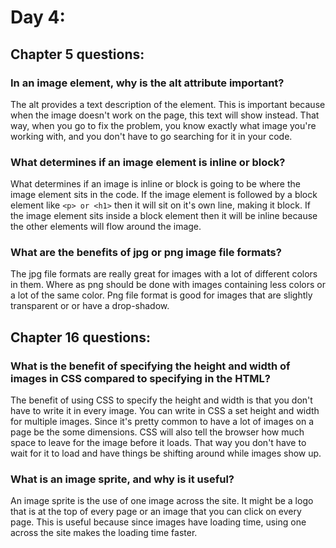 # Day 4:

## Chapter 5 questions:

### In an image element, why is the alt attribute important?
The alt provides a text description of the element. This is important because when the image doesn't work on the page, this text will show instead. That way, when you go to fix the problem, you know exactly what image you're working with, and you don't have to go searching for it in your code.


### What determines if an image element is inline or block?
What determines if an image is inline or block is going to be where the image element sits in the code. If the image element is followed by a block element like `<p> or <h1>` then it will sit on it's own line, making it block. If the image element sits inside a block element then it will be inline because the other elements will flow around the image.

### What are the benefits of jpg or png image file formats?
The jpg file formats are really great for images with a lot of different colors in them. Where as png should be done with images containing less colors or a lot of the same color. Png file format is good for images that are slightly transparent or or have a drop-shadow.

## Chapter 16 questions:

### What is the benefit of specifying the height and width of images in CSS compared to specifying in the HTML?
The benefit of using CSS to specify the height and width is that you don't have to write it in every image. You can write in CSS a set height and width for multiple images. Since it's pretty common to have a lot of images on a page be the some dimensions. CSS will also tell the browser how much space to leave for the image before it loads. That way you don't have to wait for it to load and have things be shifting around while images show up.


### What is an image sprite, and why is it useful?
An image sprite is the use of one image across the site. It might be a logo that is at the top of every page or an image that you can click on every page. This is useful because since images have loading time, using one across the site makes the loading time faster.
